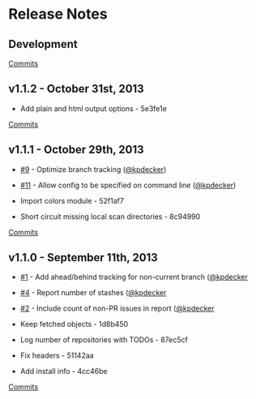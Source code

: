 # Release Notes

## Development

[Commits](https://github.com/kpdecker/git-todo/compare/v1.1.2...master)

## v1.1.2 - October 31st, 2013

- Add plain and html output options - 5e3fe1e

[Commits](https://github.com/kpdecker/git-todo/compare/v1.1.1...v1.1.2)

## v1.1.1 - October 29th, 2013

- [#9](https://github.com/kpdecker/git-todo/issues/9) - Optimize branch tracking ([@kpdecker](https://api.github.com/users/kpdecker))
- [#11](https://github.com/kpdecker/git-todo/issues/11) - Allow config to be specified on command line ([@kpdecker](https://api.github.com/users/kpdecker))

- Import colors module - 52f1af7
- Short circuit missing local scan directories - 8c94990

[Commits](https://github.com/kpdecker/git-todo/compare/v1.1.0...v1.1.1)

## v1.1.0 - September 11th, 2013

- [#1](https://github.com/kpdecker/git-todo/issues/1) - Add ahead/behind tracking for non-current branch ([@kpdecker](https://api.github.com/users/kpdecker)
- [#4](https://github.com/kpdecker/git-todo/issues/4) - Report number of stashes ([@kpdecker](https://api.github.com/users/kpdecker)
- [#2](https://github.com/kpdecker/git-todo/issues/2) - Include count of non-PR issues in report ([@kpdecker](https://api.github.com/users/kpdecker)

- Keep fetched objects - 1d8b450
- Log number of repositories with TODOs - 87ec5cf
- Fix headers - 51142aa
- Add install info - 4cc46be

[Commits](https://github.com/kpdecker/git-todo/compare/v1.0.0...v1.1.0)
